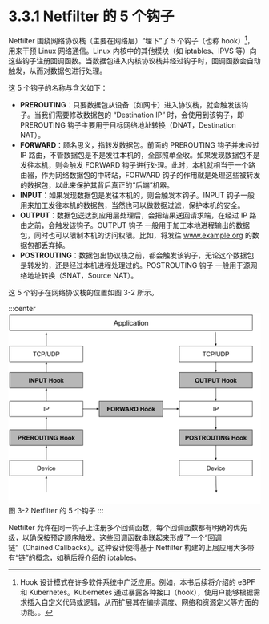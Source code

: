 # 3.3.1 Netfilter 的 5 个钩子

Netfilter 围绕网络协议栈（主要在网络层）“埋下”了 5 个钩子（也称 hook）[^1]，用来干预 Linux 网络通信。Linux 内核中的其他模块（如 iptables、IPVS 等）向这些钩子注册回调函数。当数据包进入内核协议栈并经过钩子时，回调函数会自动触发，从而对数据包进行处理。

这 5 个钩子的名称与含义如下：

- **PREROUTING**：只要数据包从设备（如网卡）进入协议栈，就会触发该钩子。当我们需要修改数据包的 “Destination IP” 时，会使用到该钩子，即 PREROUTING 钩子主要用于目标网络地址转换（DNAT，Destination NAT）。
- **FORWARD**：顾名思义，指转发数据包。前面的 PREROUTING 钩子并未经过 IP 路由，不管数据包是不是发往本机的，全部照单全收。如果发现数据包不是发往本机，则会触发 FORWARD 钩子进行处理。此时，本机就相当于一个路由器，作为网络数据包的中转站，FORWARD 钩子的作用就是处理这些被转发的数据包，以此来保护其背后真正的“后端”机器。
- **INPUT**：如果发现数据包是发往本机的，则会触发本钩子。INPUT 钩子一般用来加工发往本机的数据包，当然也可以做数据过滤，保护本机的安全。
- **OUTPUT**：数据包送达到应用层处理后，会把结果送回请求端，在经过 IP 路由之前，会触发该钩子。OUTPUT 钩子 一般用于加工本地进程输出的数据包，同时也可以限制本机的访问权限。比如，将发往 www.example.org 的数据包都丢弃掉。
- **POSTROUTING**：数据包出协议栈之前，都会触发该钩子，无论这个数据包是转发的，还是经过本机进程处理过的。POSTROUTING 钩子 一般用于源网络地址转换（SNAT，Source NAT）。

这 5 个钩子在网络协议栈的位置如图 3-2 所示。

:::center
  ![](../assets/netfilter-hook.svg)<br/>
  图 3-2 Netfilter 的 5 个钩子
:::


Netfilter 允许在同一钩子上注册多个回调函数，每个回调函数都有明确的优先级，以确保按预定顺序触发。这些回调函数串联起来形成了一个“回调链”（Chained Callbacks）。这种设计使得基于 Netfilter 构建的上层应用大多带有“链”的概念，如稍后将介绍的 iptables。

[^1]: Hook 设计模式在许多软件系统中广泛应用。例如，本书后续将介绍的 eBPF 和 Kubernetes。Kubernetes 通过暴露各种接口（hook），使用户能够根据需求插入自定义代码或逻辑，从而扩展其在编排调度、网络和资源定义等方面的功能。。 